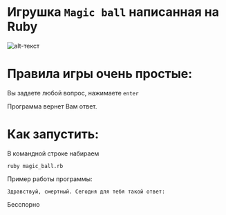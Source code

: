 Игрушка `Magic ball` написанная на Ruby 
====================================
![alt-текст](https://user-images.githubusercontent.com/79259334/108494861-16162b80-72b9-11eb-80ce-61bfb8ba31c1.jpg "Текст заголовка логотипа 1")

Правила игры очень простые:
==========================
Вы задаете любой вопрос, нажимаете `enter`

Программа вернет Вам ответ.

Как запустить:
=============

В командной строке набираем

```ruby magic_ball.rb```

Пример работы программы:

```Здравствуй, смертный. Сегодня для тебя такой ответ:```

Бесспорно
```
